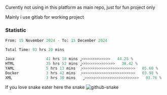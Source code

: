 Curently not using in this platform as main repo, just for fun project only

Mainly i use gitlab for working project

### Statistic
<!--START_SECTION:waka-->

```python
From: 15 November 2024 - To: 15 December 2024

Total Time: 93 hrs 20 mins

Java              41 hrs 18 mins  ͎͎͎͎͎͎͎͎͎͎͎͙>>>>>>>>>>>>>   44.25 %
HTML              35 hrs 52 mins  ͎͎͎͎͎͎͎͎͎̝>>>>>>>>>>>>>>>   38.42 %
YAML              5 hrs 13 mins   ͎>>>>>>>>>>>>>>>>>>>>>>>>   05.60 %
Docker            3 hrs 42 mins   ͎>>>>>>>>>>>>>>>>>>>>>>>>   03.98 %
XML               3 hrs 30 mins   ̡>>>>>>>>>>>>>>>>>>>>>>>>   03.76 %
```

<!--END_SECTION:waka-->

If you love snake eater here the snake 
<picture>
  <source media="(prefers-color-scheme: dark)" srcset="https://github.com/pradana4648/pradana4648/blob/c0566a83ca6ea5f2e46bab00e717c4c82b4b5c4c/github-contribution-grid-snake-dark.svg" />
  <source media="(prefers-color-scheme: light)" srcset="https://github.com/pradana4648/pradana4648/blob/c0566a83ca6ea5f2e46bab00e717c4c82b4b5c4c/github-contribution-grid-snake.svg" />
  <img alt="github-snake" src="https://github.com/pradana4648/pradana4648/blob/c0566a83ca6ea5f2e46bab00e717c4c82b4b5c4c/github-contribution-grid-snake.svg" />
</picture>
